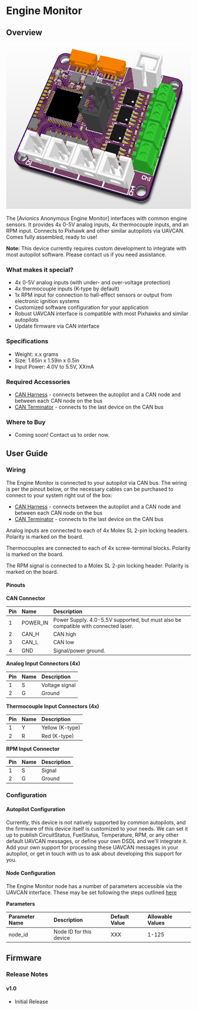 # Engine Monitor

## Overview

![Engine Monitor](../.gitbook/assets/enginemon_render.png)

The [Avionics Anonymous Engine Monitor] interfaces with common engine sensors. It provides 4x 0-5V analog inputs, 4x thermocouple inputs, and an RPM input. Connects to Pixhawk and other similar autopilots via UAVCAN. Comes fully assembled, ready to use!

**Note:** This device currently requires custom development to integrate with most autopilot software. Please contact us if you need assistance.

### What makes it special?

* 4x 0-5V analog inputs (with under- and over-voltage protection)
* 4x thermocouple inputs (K-type by default)
* 1x RPM input for connection to hall-effect sensors or output from electronic ignition systems
* Customized software configuration for your application
* Robust UAVCAN interface is compatible with most Pixhawks and similar autopilots
* Update firmware via CAN interface

### Specifications

* Weight: x.x grams  
* Size: 1.65in x 1.59in x 0.5in  
* Input Power: 4.0V to 5.5V, XXmA  

### Required Accessories

* [CAN Harness](https://www.tindie.com/products/avionicsanonymous/uavcan-interconnect-cable/) - connects between the autopilot and a CAN node and between each CAN node on the bus
* [CAN Terminator](https://www.tindie.com/products/avionicsanonymous/uavcan-jst-terminator/) - connects to the last device on the CAN bus

### Where to Buy

* Coming soon! Contact us to order now.

## User Guide

### Wiring

The Engine Monitor is connected to your autopilot via CAN bus. The wiring is per the pinout below, or the necessary cables can be purchased to connect to your system right out of the box:

* [CAN Harness](https://www.tindie.com/products/avionicsanonymous/uavcan-interconnect-cable/) - connects between the autopilot and a CAN node and between each CAN node on the bus
* [CAN Terminator](https://www.tindie.com/products/avionicsanonymous/uavcan-jst-terminator/) - connects to the last device on the CAN bus

Analog inputs are connected to each of 4x Molex SL 2-pin locking headers. Polarity is marked on the board.  

Thermocouples are connected to each of 4x screw-terminal blocks. Polarity is marked on the board.  

The RPM signal is connected to a Molex SL 2-pin locking header. Polarity is marked on the board.  

#### Pinouts

**CAN Connector**

| Pin | Name | Description |
| :--- | :--- | :--- |
| 1 | POWER\_IN | Power Supply. 4.0-5.5V supported, but must also be compatible with connected laser. |
| 2 | CAN\_H | CAN high |
| 3 | CAN\_L | CAN low |
| 4 | GND | Signal/power ground. |

**Analog Input Connectors (4x)**

| Pin | Name | Description |
| :--- | :--- | :--- |
| 1 | S | Voltage signal |
| 2 | G | Ground|

**Thermocouple Input Connectors (4x)**

| Pin | Name | Description |
| :--- | :--- | :--- |
| 1 | Y | Yellow (K-type) |
| 2 | R | Red (K-type) |

**RPM Input Connector**

| Pin | Name | Description |
| :--- | :--- | :--- |
| 1 | S | Signal |
| 2 | G | Ground |

### Configuration

#### Autopilot Configuration

Currently, this device is not natively supported by common autopilots, and the firmware of this device itself is customized to your needs. We can set it up to publish CircuitStatus, FuelStatus, Temperature, RPM, or any other default UAVCAN messages, or define your own DSDL and we'll integrate it. Add your own support for processing these UAVCAN messages in your autopilot, or get in touch with us to ask about developing this support for you.

#### Node Configuration

The Engine Monitor node has a number of parameters accessible via the UAVCAN interface. These may be set following the steps outlined [here](../general/parameters.md)

**Parameters**

| Parameter Name | Description | Default Value | Allowable Values |
| :--- | :--- | :--- | :--- |
| node\_id | Node ID for this device | XXX | 1-125 |

## Firmware

### Release Notes

#### v1.0

* Initial Release